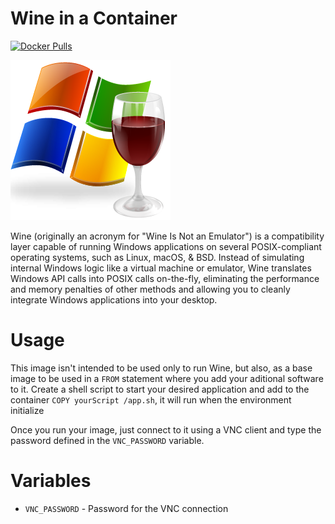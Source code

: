 # Wine in a Container 

[![Docker Pulls](https://img.shields.io/docker/pulls/miguelwill/debian-wine-vnc.svg?style=plastic)](https://hub.docker.com/r/miguelwill/debian-wine-vnc/)

![logo](logo.png)

Wine (originally an acronym for "Wine Is Not an Emulator") is a compatibility layer capable of running Windows applications on several POSIX-compliant operating systems, such as Linux, macOS, & BSD. Instead of simulating internal Windows logic like a virtual machine or emulator, Wine translates Windows API calls into POSIX calls on-the-fly, eliminating the performance and memory penalties of other methods and allowing you to cleanly integrate Windows applications into your desktop.

# Usage

This image isn't intended to be used only to run Wine, but also, as a base image to be used in a `FROM` statement where you add your aditional software to it. Create a shell script to start your desired application and add to the container `COPY yourScript /app.sh`, it will run when the environment initialize

Once you run your image, just connect to it using a VNC client and type the password defined in the `VNC_PASSWORD` variable.

# Variables

  * `VNC_PASSWORD` - Password for the VNC connection
